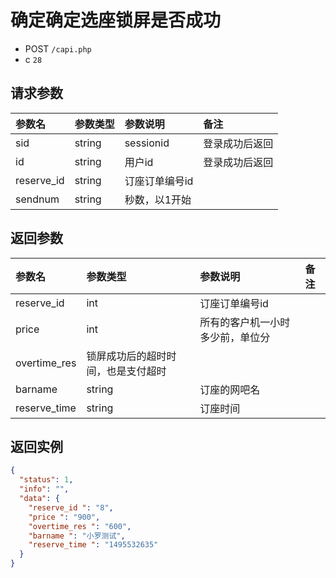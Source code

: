 # 确定确定选座锁屏是否成功

* POST `/capi.php`
* c `28`

## 请求参数

| 参数名 | 参数类型 | 参数说明 | 备注 |
| :---- | :----| :----| :---- |
| sid | string | sessionid | 登录成功后返回 |
| id | string | 用户id | 登录成功后返回 |
| reserve_id | string | 订座订单编号id |
| sendnum | string | 秒数，以1开始 |

## 返回参数

| 参数名 | 参数类型 | 参数说明 | 备注 |
| :---- | :----| :----| :---- |
| reserve_id | int | 订座订单编号id |
| price | int | 所有的客户机一小时多少前，单位分 |
| overtime_res | 锁屏成功后的超时时间，也是支付超时  |
| barname | string | 订座的网吧名 |
| reserve_time | string | 订座时间 |


## 返回实例

```JSON
{
  "status": 1,
  "info": "",
  "data": {
    "reserve_id ": "8",
	"price ": "900",
	"overtime_res ": "600",
	"barname ": "小罗测试",
	"reserve_time ": "1495532635"
  }
}
```